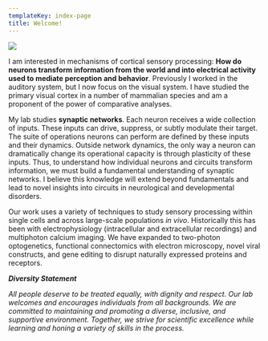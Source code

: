 ```yaml
---
templateKey: index-page
title: Welcome!
---
```

![](/img/mroitest.gif)

<!--StartFragment-->





I am interested in mechanisms of cortical sensory processing: **How do neurons transform information from the world and into electrical activity used to mediate perception and behavior**. Previously I worked in the auditory system, but I now focus on the visual system. I have studied the primary visual cortex in a number of mammalian species and am a proponent of the power of comparative analyses. 

My lab studies **synaptic networks**. Each neuron receives a wide collection of inputs. These inputs can drive, suppress, or subtly modulate their target. The suite of operations neurons can perform are defined by these inputs and their dynamics. Outside network dynamics, the only way a neuron can dramatically change its operational capacity is through plasticity of these inputs. Thus, to understand how individual neurons and circuits transform information, we must build a fundamental understanding of synaptic networks. I believe this knowledge will extend beyond fundamentals and lead to novel insights into circuits in neurological and developmental disorders.

Our work uses a variety of techniques to study sensory processing within single cells and across large-scale populations *in vivo*. Historically this has been with electrophysiology (intracellular and extracellular recordings) and multiphoton calcium imaging.  We have expanded to two-photon optogenetics, functional connectomics with electron microscopy, novel viral constructs, and gene editing to disrupt naturally expressed proteins and receptors.

***Diversity Statement***

*All people deserve to be treated equally, with dignity and respect. Our lab welcomes and encourages individuals from all backgrounds. We are committed to maintaining and promoting a diverse, inclusive, and supportive environment. Together, we strive for scientific excellence while learning and honing a variety of skills in the process.*

<!--EndFragment-->